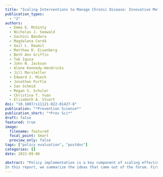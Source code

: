 ```yaml
---
title: "Scaling Interventions to Manage Chronic Disease: Innovative Methods at the Intersection of Health Policy Research and Implementation Science"
publication_types:
  - "2"
authors:
  - Emma E. McGinty
  - Nicholas J. Seewald
  - Sachini Bandara
  - Magdalena Cerdá
  - Gail L. Daumit
  - Matthew D. Eisenberg
  - Beth Ann Griffin
  - Tak Igusa
  - John W. Jackson
  - Alene Kennedy‑Hendricks
  - Jill Marsteller
  - Edward J. Miech
  - Jonathan Purtle
  - Ian Schmid
  - Megan S. Schuler
  - Christina T. Yuan
  - Elizabeth A. Stuart
doi: "10.1007/s11121-022-01427-8"
publication: "*Prevention Science*"
publication_short: "*Prev Sci*" 
draft: false
featured: true
image:
  filename: featured
  focal_point: Smart
  preview_only: false
tags: ["policy evaluation", "postdoc"]
categories: []
date: 2022-09-06

abstract: "Policy implementation is a key component of scaling effective chronic disease prevention and management interventions. Policy can support scale-up by mandating or incentivizing intervention adoption, but enacting a policy is only the first step. Fully implementing a policy designed to facilitate implementation of health interventions often requires a range of accompanying implementation structures, like health IT systems, and implementation strategies, like training. Decision makers need to know what policies can support intervention adoption and how to implement those policies, but to date research on policy implementation is limited and innovative methodological approaches are needed. In December 2021, the Johns Hopkins ALACRITY Center for Health and Longevity in Mental Illness and the Johns Hopkins Center for Mental Health and Addiction Policy convened a forum of research experts to discuss approaches for studying policy implementation.
In this report, we summarize the ideas that came out of the forum. First, we describe a motivating example focused on an Affordable Care Act Medicaid health home waiver policy used by some US states to support scale-up of an evidence-based integrated care model shown in clinical trials to improve cardiovascular care for people with serious mental illness. Second, we define key policy implementation components including structures, strategies, and outcomes. Third, we provide an overview of descriptive, predictive and associational, and causal approaches that can be used to study policy implementation. We conclude with discussion of priorities for methodological innovations in policy implementation research, with three key areas identified by forum experts: effect modification methods for making causal inferences about how policies’ effects on outcomes vary based on implementation structures/strategies; causal mediation approaches for studying policy implementation mechanisms; and characterizing uncertainty in systems science models. We conclude with discussion of overarching methods considerations for studying policy implementation, including measurement of policy implementation, strategies for studying the role of context in policy implementation, and the importance of considering when establishing causality is the goal of policy implementation research."
---
```

